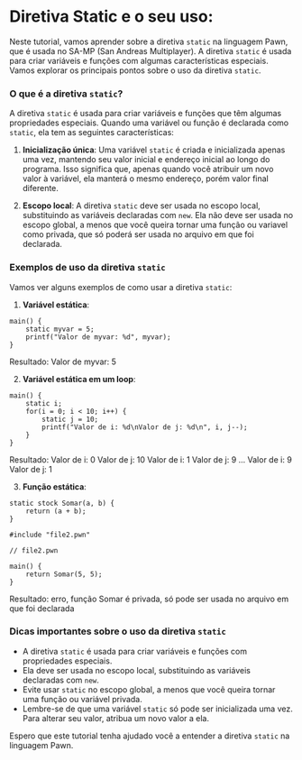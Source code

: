 # Diretiva Static e o seu uso:

Neste tutorial, vamos aprender sobre a diretiva `static` na linguagem Pawn, que é usada no SA-MP (San Andreas Multiplayer). A diretiva `static` é usada para criar variáveis e funções com algumas características especiais. Vamos explorar os principais pontos sobre o uso da diretiva `static`.

### O que é a diretiva `static`?

A diretiva `static` é usada para criar variáveis e funções que têm algumas propriedades especiais. Quando uma variável ou função é declarada como `static`, ela tem as seguintes características:

1. **Inicialização única**: Uma variável `static` é criada e inicializada apenas uma vez, mantendo seu valor inicial e endereço inicial ao longo do programa. Isso significa que, apenas quando você atribuir um novo valor à variável, ela manterá o mesmo endereço, porém valor final diferente.

2. **Escopo local**: A diretiva `static` deve ser usada no escopo local, substituindo as variáveis declaradas com `new`. Ela não deve ser usada no escopo global, a menos que você queira tornar uma função ou variavel como privada, que só poderá ser usada no arquivo em que foi declarada.

### Exemplos de uso da diretiva `static`

Vamos ver alguns exemplos de como usar a diretiva `static`:

1. **Variável estática**:
```pawn
main() {
	static myvar = 5;
	printf("Valor de myvar: %d", myvar);
}
```
Resultado: Valor de myvar: 5

2. **Variável estática em um loop**:
```pawn
main() {
	static i;
	for(i = 0; i < 10; i++) {
		static j = 10;
		printf("Valor de i: %d\nValor de j: %d\n", i, j--);
	}
}
```
Resultado:
Valor de i: 0
Valor de j: 10
Valor de i: 1
Valor de j: 9
...
Valor de i: 9
Valor de j: 1

3. **Função estática**:
```pawn
static stock Somar(a, b) {
	return (a + b);
}

#include "file2.pwn"
```
```pawn
// file2.pwn

main() {
	return Somar(5, 5);
}
```
Resultado: erro, função Somar é privada, só pode ser usada no arquivo em que foi declarada

### Dicas importantes sobre o uso da diretiva `static`

- A diretiva `static` é usada para criar variáveis e funções com propriedades especiais.
- Ela deve ser usada no escopo local, substituindo as variáveis declaradas com `new`.
- Evite usar `static` no escopo global, a menos que você queira tornar uma função ou variável privada.
- Lembre-se de que uma variável `static` só pode ser inicializada uma vez. Para alterar seu valor, atribua um novo valor a ela.

Espero que este tutorial tenha ajudado você a entender a diretiva `static` na linguagem Pawn.